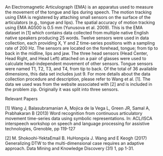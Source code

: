 An Electromagnetic Articulograph (EMA) is an apparatus used to measure the movement of the tongue
and lips during speech. The motion tracking using EMA is registered by attaching
small sensors on the surface of the articulators (e.g., tongue and lips). The spatial
accuracy of motion tracking using EMA AG500 is 0.5 mm (Yunusova et al. 2009).
This is the EMA dataset in \[1\] which contains data collected
from multiple native English native speakers producing 25 words. Twelve sensors
were used in data collection, each providing X, Y and Z time-series positions with a
sampling rate of 200 Hz. The sensors are located on the forehead,
tongue; from tip to back in the midline, lips and jaw. The three head sensors (Head
Center, Head Right, and Head Left) attached on a pair of glasses were used to calculate
head-independent movement of other sensors. Tongue sensors were named T1, T2,
T3, and T4, from tip to back. Of the total of 36 available dimensions, this data set includes just 9. 
For more details about the data collection procedure and
description, please refer to Wang et al. \[1\]. The data we used was from the website associated with \[2\] and is included in the problem zip. Originally it was split into three sensors.

Relevant Papers

\[1\] Wang J, Balasubramanian A, Mojica de la Vega L, Green JR, Samal A, Prabhakaran B (2013) Word recognition from continuous articulatory movement time-series data using symbolic representations. In: ACL/ISCA interspeech workshop on speech and language processing for assistive technologies, Grenoble, pp 119-127
    
\[2\] M. Shokoohi-YektaEmail B. HuHongxia J. Wang and E Keogh (2017) Generalizing DTW to the multi-dimensional case requires an adaptive approach. Data Mining and Knowledge Discovery (31) 1, pp 1-31.
